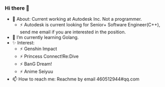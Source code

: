 ### Hi there 👋

- 🔭 About: Current working at Autodesk Inc. Not a programmer.
  - ⚡ Autodesk is current looking for Senior+ Software Engineer(C++), send me email if you are interested in the position.
- 🌱 I’m currently learning Golang.
- ✨ Interest: 
  - ⚡ Genshin Impact
  - ⚡ Princess Connect!Re:Dive
  - ⚡ BanG Dream!
  - ⚡ Anime Seiyuu
- 📫 How to reach me: Reachme by email 460512944#qq.com

<!--
**liu599/liu599** is a ✨ _special_ ✨ repository because its `README.md` (this file) appears on your GitHub profile.

Here are some ideas to get you started:

- 🔭 I’m currently working on ...
- 🌱 I’m currently learning ...
- 👯 I’m looking to collaborate on ...
- 🤔 I’m looking for help with ...
- 💬 Ask me about ...
- 📫 How to reach me: ...
- 😄 Pronouns: ...
- ⚡ Fun fact: ...
-->
